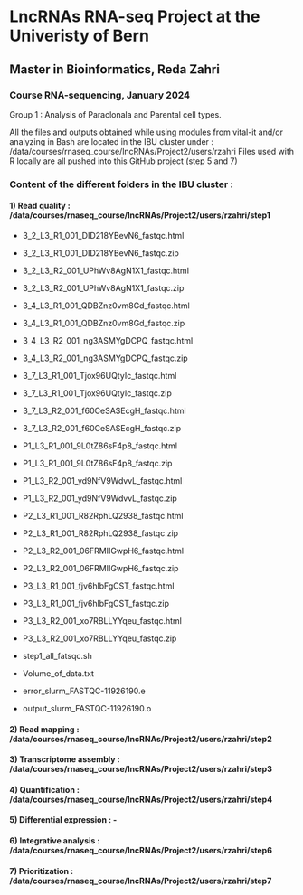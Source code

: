 # LncRNAs RNA-seq Project at the Univeristy of Bern
## Master in Bioinformatics, Reda Zahri
### Course RNA-sequencing, January 2024

Group 1 : Analysis of Paraclonala and Parental cell types.

All the files and outputs obtained while using modules from vital-it and/or analyzing in Bash are located in the IBU cluster under : /data/courses/rnaseq_course/lncRNAs/Project2/users/rzahri
Files used with R locally are all pushed into this GitHub project (step 5 and 7)

### Content of the different folders in the IBU cluster :
#### 1) Read quality : /data/courses/rnaseq_course/lncRNAs/Project2/users/rzahri/step1
  - 3_2_L3_R1_001_DID218YBevN6_fastqc.html
  - 3_2_L3_R1_001_DID218YBevN6_fastqc.zip
  - 3_2_L3_R2_001_UPhWv8AgN1X1_fastqc.html
  - 3_2_L3_R2_001_UPhWv8AgN1X1_fastqc.zip
  - 3_4_L3_R1_001_QDBZnz0vm8Gd_fastqc.html
  - 3_4_L3_R1_001_QDBZnz0vm8Gd_fastqc.zip
  - 3_4_L3_R2_001_ng3ASMYgDCPQ_fastqc.html
  - 3_4_L3_R2_001_ng3ASMYgDCPQ_fastqc.zip
  - 3_7_L3_R1_001_Tjox96UQtyIc_fastqc.html
  - 3_7_L3_R1_001_Tjox96UQtyIc_fastqc.zip
  - 3_7_L3_R2_001_f60CeSASEcgH_fastqc.html
  - 3_7_L3_R2_001_f60CeSASEcgH_fastqc.zip

  - P1_L3_R1_001_9L0tZ86sF4p8_fastqc.html
  - P1_L3_R1_001_9L0tZ86sF4p8_fastqc.zip
  - P1_L3_R2_001_yd9NfV9WdvvL_fastqc.html
  - P1_L3_R2_001_yd9NfV9WdvvL_fastqc.zip
  - P2_L3_R1_001_R82RphLQ2938_fastqc.html
  - P2_L3_R1_001_R82RphLQ2938_fastqc.zip
  - P2_L3_R2_001_06FRMIIGwpH6_fastqc.html
  - P2_L3_R2_001_06FRMIIGwpH6_fastqc.zip
  - P3_L3_R1_001_fjv6hlbFgCST_fastqc.html
  - P3_L3_R1_001_fjv6hlbFgCST_fastqc.zip
  - P3_L3_R2_001_xo7RBLLYYqeu_fastqc.html
  - P3_L3_R2_001_xo7RBLLYYqeu_fastqc.zip

  - step1_all_fatsqc.sh
  - Volume_of_data.txt
  - error_slurm_FASTQC-11926190.e
  - output_slurm_FASTQC-11926190.o

#### 2) Read mapping : /data/courses/rnaseq_course/lncRNAs/Project2/users/rzahri/step2



#### 3) Transcriptome assembly : /data/courses/rnaseq_course/lncRNAs/Project2/users/rzahri/step3


#### 4) Quantification : /data/courses/rnaseq_course/lncRNAs/Project2/users/rzahri/step4

#### 5) Differential expression : -

#### 6) Integrative analysis  : /data/courses/rnaseq_course/lncRNAs/Project2/users/rzahri/step6

#### 7) Prioritization : /data/courses/rnaseq_course/lncRNAs/Project2/users/rzahri/step7




